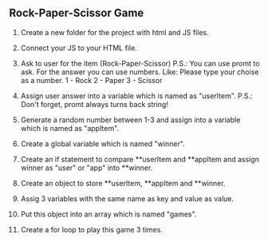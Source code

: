 ## Rock-Paper-Scissor Game
1. Create a new folder for the project with html and JS files.

2. Connect your JS to your HTML file.

3. Ask to user for the item (Rock-Paper-Scissor)
    P.S.: You can use promt to ask. For the answer you can use numbers. Like:
        Please type your choise as a number.
        1 - Rock
        2 - Paper
        3 - Scissor

4. Assign user answer into a variable which is named as "userItem".
    P.S.: Don't forget, promt always turns back string!

5. Generate a random number between 1-3 and assign into a variable which is named as "appItem".

6. Create a global variable which is named "winner".

7. Create an if statement to compare **userItem and **appItem and assign winner as "user" or "app" into **winner.

8. Create an object to store **userItem, **appItem and **winner.

9. Assig 3 variables with the same name as key and value as value.

10. Put this object into an array which is named "games".

13. Create a for loop to play this game 3 times.



